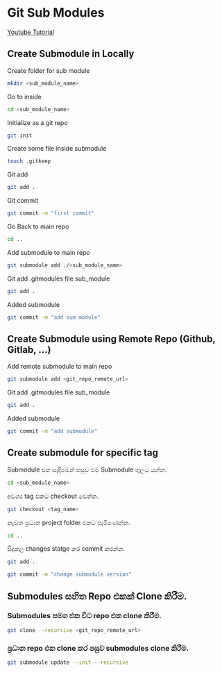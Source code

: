 # Git Sub Modules

[Youtube Tutorial](https://www.youtube.com/watch?v=ZYq3NJnO08U)

## Create Submodule in Locally

Create folder for sub module
```bash
mkdir <sub_module_name>
```

Go to inside
```bash
cd <sub_module_name>
```

Initialize as a git repo
```bash
git init
```

Create some file inside submodule
```bash
touch .gitkeep
```

Git add
```bash
git add .
```

Git commit
```bash
git commit -m "first commit"
```

Go Back to main repo
```bash
cd ..
```

Add submodule to main repo
```bash
git submodule add ./<sub_module_name>
```

Git add .gitmodules file sub_module
```bash
git add .
```

Added submodule 
```bash
git commit -m "add sum module"
```

## Create Submodule using Remote Repo (Github, Gitlab, ...)

Add remote submodule to main repo
```bash
git submodule add <git_repo_remote_url>
```

Git add .gitmodules file sub_module
```bash
git add .
```

Added submodule
```bash
git commit -m "add submodule"
```

## Create submodule for specific tag

Submodule එක සෑදීමෙන් පසුව එම Submodule තුලට යන්න.
```bash
cd <sub_module_name>
```

අවශ්‍ය tag එකට checkout වෙන්න.
```bash
git checkout <tag_name>
```

නැවත ප්‍රධාන project folder එකට පැමිණෙන්න.
```bash
cd ..
```

සිදුකල changes statge කර commit කරන්න.
```bash
git add .
```
```bash
git commit -m "change submodule version"
```

## Submodules සහිත Repo එකක් Clone කිරීම.

### Submodules සමග එක විට repo එක clone කිරීම.
```bash
git clone --recursive <git_repo_remote_url>
```

### ප්‍රධාන repo එක clone කර පසුව submodules clone කිරීම.
```bash
git submodule update --init --recursive
```